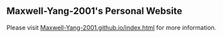 ## Maxwell-Yang-2001's Personal Website
Please visit [Maxwell-Yang-2001.github.io/index.html](Maxwell-Yang-2001.github.io) for more information. 
